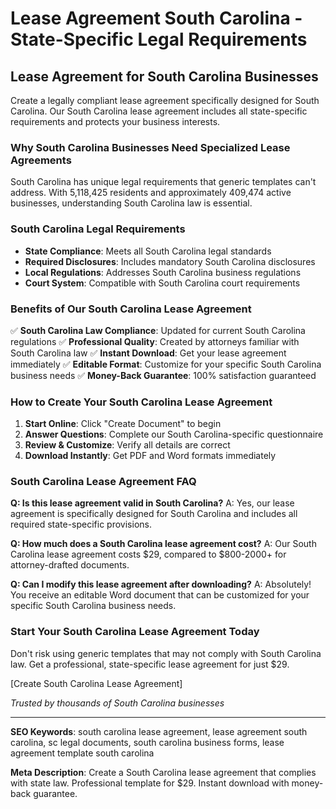# Lease Agreement South Carolina - State-Specific Legal Requirements

## Lease Agreement for South Carolina Businesses

Create a legally compliant lease agreement specifically designed for South Carolina. Our South Carolina lease agreement includes all state-specific requirements and protects your business interests.

### Why South Carolina Businesses Need Specialized Lease Agreements

South Carolina has unique legal requirements that generic templates can't address. With 5,118,425 residents and approximately 409,474 active businesses, understanding South Carolina law is essential.

### South Carolina Legal Requirements

- **State Compliance**: Meets all South Carolina legal standards
- **Required Disclosures**: Includes mandatory South Carolina disclosures
- **Local Regulations**: Addresses South Carolina business regulations
- **Court System**: Compatible with South Carolina court requirements

### Benefits of Our South Carolina Lease Agreement

✅ **South Carolina Law Compliance**: Updated for current South Carolina regulations
✅ **Professional Quality**: Created by attorneys familiar with South Carolina law
✅ **Instant Download**: Get your lease agreement immediately
✅ **Editable Format**: Customize for your specific South Carolina business needs
✅ **Money-Back Guarantee**: 100% satisfaction guaranteed

### How to Create Your South Carolina Lease Agreement

1. **Start Online**: Click "Create Document" to begin
2. **Answer Questions**: Complete our South Carolina-specific questionnaire
3. **Review & Customize**: Verify all details are correct
4. **Download Instantly**: Get PDF and Word formats immediately

### South Carolina Lease Agreement FAQ

**Q: Is this lease agreement valid in South Carolina?**
A: Yes, our lease agreement is specifically designed for South Carolina and includes all required state-specific provisions.

**Q: How much does a South Carolina lease agreement cost?**
A: Our South Carolina lease agreement costs $29, compared to $800-2000+ for attorney-drafted documents.

**Q: Can I modify this lease agreement after downloading?**
A: Absolutely! You receive an editable Word document that can be customized for your specific South Carolina business needs.

### Start Your South Carolina Lease Agreement Today

Don't risk using generic templates that may not comply with South Carolina law. Get a professional, state-specific lease agreement for just $29.

[Create South Carolina Lease Agreement]

*Trusted by thousands of South Carolina businesses*

---

**SEO Keywords**: south carolina lease agreement, lease agreement south carolina, sc legal documents, south carolina business forms, lease agreement template south carolina

**Meta Description**: Create a South Carolina lease agreement that complies with state law. Professional template for $29. Instant download with money-back guarantee.
